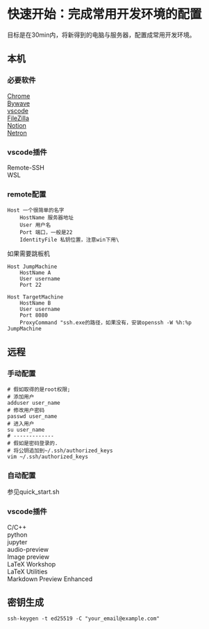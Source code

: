 # 快速开始：完成常用开发环境的配置
目标是在30min内，将新得到的电脑与服务器，配置成常用开发环境。  
## 本机
### 必要软件
[Chrome](https://www.google.cn/intl/zh-CN/chrome/)  
[Bywave](https://console.bywa.art/cart.php)  
[vscode](https://code.visualstudio.com/download)  
[FileZilla](https://filezilla-project.org/download.php)  
[Notion](https://www.notion.so/desktop)  
[Netron](https://github.com/lutzroeder/netron/releases/)  
### vscode插件
Remote-SSH  
WSL  
### remote配置
```
Host 一个很简单的名字
    HostName 服务器地址
    User 用户名
    Port 端口，一般是22
    IdentityFile 私钥位置，注意win下用\
```
如果需要跳板机
```
Host JumpMachine
    HostName A
    User username
    Port 22

Host TargetMachine
    HostName B
    User username
    Port 8080
    ProxyCommand "ssh.exe的路径，如果没有，安装openssh -W %h:%p JumpMachine
```
## 远程
### 手动配置
```
# 假如取得的是root权限;
# 添加用户
adduser user_name
# 修改用户密码
passwd user_name
# 进入用户
su user_name
# -------------
# 假如是密码登录的.
# 将公钥追加到~/.ssh/authorized_keys
vim ~/.ssh/authorized_keys
```
### 自动配置
参见quick_start.sh
### vscode插件
C/C++  
python  
jupyter  
audio-preview  
Image preview  
LaTeX Workshop  
LaTeX Utilities  
Markdown Preview Enhanced  

## 密钥生成
```
ssh-keygen -t ed25519 -C "your_email@example.com"
```